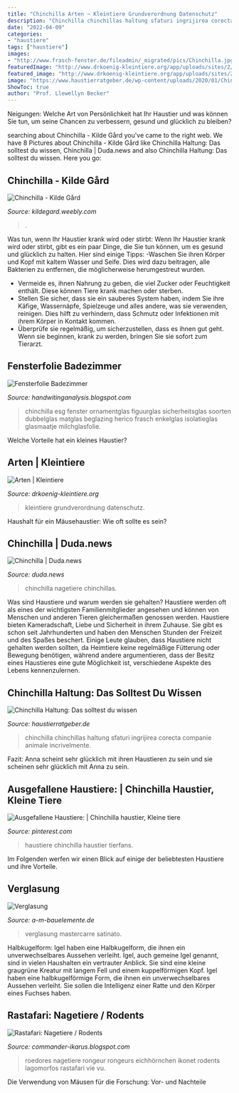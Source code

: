 ```yaml
---
title: "Chinchilla Arten ~ Kleintiere Grundverordnung Datenschutz"
description: "Chinchilla chinchillas haltung sfaturi ingrijirea corecta companie animale incrivelmente"
date: "2022-04-09"
categories:
- "haustiere"
tags: ["haustiere"]
images:
- "http://www.frasch-fenster.de/fileadmin/_migrated/pics/Chinchilla.jpg"
featuredImage: "http://www.drkoenig-kleintiere.org/app/uploads/sites/2/2015/11/footer-startbild_1.jpg"
featured_image: "http://www.drkoenig-kleintiere.org/app/uploads/sites/2/2015/11/footer-startbild_1.jpg"
image: "https://www.haustierratgeber.de/wp-content/uploads/2020/01/Chinchilla-Haltung-2.jpeg"
ShowToc: true
author: "Prof. Llewellyn Becker"
---
```



Neigungen: Welche Art von Persönlichkeit hat Ihr Haustier und was können Sie tun, um seine Chancen zu verbessern, gesund und glücklich zu bleiben?

	

		
searching about Chinchilla - Kilde Gård you've came to the right web. We have 8 Pictures about Chinchilla - Kilde Gård like Chinchilla Haltung: Das solltest du wissen, Chinchilla | Duda.news and also Chinchilla Haltung: Das solltest du wissen. Here you go:
		
    
## Chinchilla - Kilde Gård

<img loading=lazy src="http://kildegard.weebly.com/uploads/9/4/0/1/9401352/8925766_orig.jpg" onerror="this.onerror=null;this.src='https://tse4.mm.bing.net/th?id=OIP.NXwLAKd1wEDkwq_QtF6oLwHaEF&amp;pid=15.1';" alt="Chinchilla - Kilde Gård">

_Source: kildegard.weebly.com_

>. 

	

Was tun, wenn Ihr Haustier krank wird oder stirbt:
Wenn Ihr Haustier krank wird oder stirbt, gibt es ein paar Dinge, die Sie tun können, um es gesund und glücklich zu halten. Hier sind einige Tipps:
-Waschen Sie ihren Körper und Kopf mit kaltem Wasser und Seife. Dies wird dazu beitragen, alle Bakterien zu entfernen, die möglicherweise herumgestreut wurden.
- Vermeide es, ihnen Nahrung zu geben, die viel Zucker oder Feuchtigkeit enthält. Diese können Tiere krank machen oder sterben.
- Stellen Sie sicher, dass sie ein sauberes System haben, indem Sie ihre Käfige, Wassernäpfe, Spielzeuge und alles andere, was sie verwenden, reinigen. Dies hilft zu verhindern, dass Schmutz oder Infektionen mit ihrem Körper in Kontakt kommen.
- Überprüfe sie regelmäßig, um sicherzustellen, dass es ihnen gut geht. Wenn sie beginnen, krank zu werden, bringen Sie sie sofort zum Tierarzt.

    
## Fensterfolie Badezimmer

<img loading=lazy src="http://www.frasch-fenster.de/fileadmin/_migrated/pics/Chinchilla.jpg" onerror="this.onerror=null;this.src='https://tse2.mm.bing.net/th?id=OIP.LxapLE6aHQl-1p8UNZgGqwHaE7&amp;pid=15.1';" alt="Fensterfolie Badezimmer">

_Source: handwitinganalysis.blogspot.com_

>chinchilla esg fenster ornamentglas figuurglas sicherheitsglas soorten dubbelglas matglas beglazing herico frasch enkelglas isolatieglas glasmaatje milchglasfolie. 

	

Welche Vorteile hat ein kleines Haustier?

    
## Arten | Kleintiere

<img loading=lazy src="http://www.drkoenig-kleintiere.org/app/uploads/sites/2/2015/11/footer-startbild_1.jpg" onerror="this.onerror=null;this.src='https://tse2.mm.bing.net/th?id=OIP.McG1BKF0gEmDh4VYcSPNAwEsEZ&amp;pid=15.1';" alt="Arten | Kleintiere">

_Source: drkoenig-kleintiere.org_

>kleintiere grundverordnung datenschutz. 

	

Haushalt für ein Mäusehaustier: Wie oft sollte es sein?

    
## Chinchilla | Duda.news

<img loading=lazy src="https://149363556.v2.pressablecdn.com/wp-content/uploads/2014/08/Fotolia_40213994_S_copyright-e1408971491417-2220x1000.jpg" onerror="this.onerror=null;this.src='https://tse1.mm.bing.net/th?id=OIP.ylZN3CAyFpbEp5u1FWI5FQHaDV&amp;pid=15.1';" alt="Chinchilla | Duda.news">

_Source: duda.news_

>chinchilla nagetiere chinchillas. 

	

Was sind Haustiere und warum werden sie gehalten?
Haustiere werden oft als eines der wichtigsten Familienmitglieder angesehen und können von Menschen und anderen Tieren gleichermaßen genossen werden. Haustiere bieten Kameradschaft, Liebe und Sicherheit in ihrem Zuhause. Sie gibt es schon seit Jahrhunderten und haben den Menschen Stunden der Freizeit und des Spaßes beschert. Einige Leute glauben, dass Haustiere nicht gehalten werden sollten, da Heimtiere keine regelmäßige Fütterung oder Bewegung benötigen, während andere argumentieren, dass der Besitz eines Haustieres eine gute Möglichkeit ist, verschiedene Aspekte des Lebens kennenzulernen.

    
## Chinchilla Haltung: Das Solltest Du Wissen

<img loading=lazy src="https://www.haustierratgeber.de/wp-content/uploads/2020/01/Chinchilla-Haltung-2.jpeg" onerror="this.onerror=null;this.src='https://tse1.mm.bing.net/th?id=OIP.eGwxK0Vr-xf_Y0BqQNQeEgHaE7&amp;pid=15.1';" alt="Chinchilla Haltung: Das solltest du wissen">

_Source: haustierratgeber.de_

>chinchilla chinchillas haltung sfaturi ingrijirea corecta companie animale incrivelmente. 

	

Fazit: Anna scheint sehr glücklich mit ihren Haustieren zu sein und sie scheinen sehr glücklich mit Anna zu sein.

    
## Ausgefallene Haustiere: | Chinchilla Haustier, Kleine Tiere

<img loading=lazy src="https://i.pinimg.com/736x/66/db/11/66db118b5055eea6dc1fd849534c7983.jpg" onerror="this.onerror=null;this.src='https://tse1.mm.bing.net/th?id=OIP.DnKrwhWr_3FEVF5O-bikYAHaFj&amp;pid=15.1';" alt="Ausgefallene Haustiere: | Chinchilla haustier, Kleine tiere">

_Source: pinterest.com_

>haustiere chinchilla haustier tierfans. 

	

Im Folgenden werfen wir einen Blick auf einige der beliebtesten Haustiere und ihre Vorteile.

    
## Verglasung

<img loading=lazy src="https://a-m-bauelemente.de/Verglasung/IMG_0206.JPG" onerror="this.onerror=null;this.src='https://tse4.mm.bing.net/th?id=OIP.qIOSatbpLJVWnFRn_WFiwQHaIs&amp;pid=15.1';" alt="Verglasung">

_Source: a-m-bauelemente.de_

>verglasung mastercarre satinato. 

	

Halbkugelform: Igel haben eine Halbkugelform, die ihnen ein unverwechselbares Aussehen verleiht.
Igel, auch gemeine Igel genannt, sind in vielen Haushalten ein vertrauter Anblick. Sie sind eine kleine graugrüne Kreatur mit langem Fell und einem kuppelförmigen Kopf. Igel haben eine halbkugelförmige Form, die ihnen ein unverwechselbares Aussehen verleiht. Sie sollen die Intelligenz einer Ratte und den Körper eines Fuchses haben.

    
## Rastafari: Nagetiere / Rodents

<img loading=lazy src="http://www.bildwoerterbuch.com/images/all/beispiele-fuer-nagetiere-288080.jpg" onerror="this.onerror=null;this.src='https://tse1.mm.bing.net/th?id=OIP.rtnTBR973Xadhp3nCKyb0QHaE4&amp;pid=15.1';" alt="Rastafari: Nagetiere / Rodents">

_Source: commander-ikarus.blogspot.com_

>roedores nagetiere rongeur rongeurs eichhörnchen ikonet rodents lagomorfos rastafari vie vu. 

	

Die Verwendung von Mäusen für die Forschung: Vor- und Nachteile

